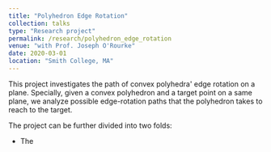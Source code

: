 ```yaml
---
title: "Polyhedron Edge Rotation"
collection: talks
type: "Research project"
permalink: /research/polyhedron_edge_rotation
venue: "with Prof. Joseph O'Rourke"
date: 2020-03-01
location: "Smith College, MA"
---
```


This project investigates the path of convex polyhedra' edge rotation on a plane. Specially, given a convex polyhedron and a target point on a same plane, we analyze possible edge-rotation paths that the polyhedron takes to reach to the target.

The project can be further divided into two folds:
* The 
